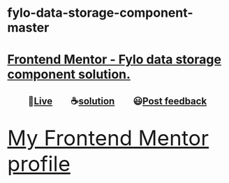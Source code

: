 # fylo-data-storage-component-master
# [Frontend Mentor - Fylo data storage component solution.](https://www.frontendmentor.io/challenges/fylo-data-storage-component-1dZPRbV5n"challenge "challenge link")

<h2 align="center">🔴<a href="https://momenkamal221.github.io/fylo-data-storage-component-master/">Live</a>&emsp;&emsp;☕<a href="https://github.com/momenkamal221/fylo-data-storage-component-master">solution</a>&emsp;&emsp;😃<a href="https://www.frontendmentor.io/solutions/fylo-data-storage-component-VO8L_f38DN">Post feedback</a></h2><br>
<font size="7" align="center"><a href="https://www.frontendmentor.io/profile/momenkamal221">My Frontend Mentor profile</a></font>
